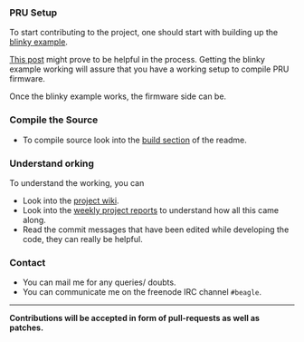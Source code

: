 ### PRU Setup
To start contributing to the project, one should start with building up the [blinky example](https://github.com/ZeekHuge/BeagleScope/tree/port_to_4.4.12-ti-r31%2B/examples/firmware_exmples/pru_blinky).

[This post](https://www.zeekhuge.me/post/ptp_blinky/) might prove to be helpful in the process. Getting the blinky example working will assure that you have a working setup to compile PRU firmware.

Once the blinky example works, the firmware side can be.

### Compile the Source
- To compile source look into the [build section](https://github.com/ZeekHuge/BeagleScope#build-the-source) of the readme.

### Understand orking
To understand the working, you can

- Look into the [project wiki](https://github.com/ZeekHuge/BeagleScope/wiki).
- Look into the [weekly project reports](https://groups.google.com/forum/#!topic/beagleboard-gsoc/aSFxmYjrWuA) to understand how all this came along.
- Read the commit messages that have been edited while developing the code, they can really be helpful.

### Contact
- You can mail me for any queries/ doubts.
- You can communicate me on the freenode IRC channel `#beagle`.

---

**Contributions will be accepted in form of pull-requests as well as patches.**
